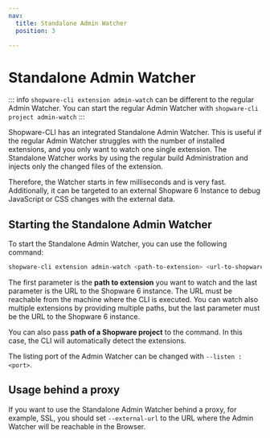 ```yaml
---
nav:
  title: Standalone Admin Watcher
  position: 3

---
```


# Standalone Admin Watcher

::: info
`shopware-cli extension admin-watch` can be different to the regular Admin Watcher. You can start the regular Admin Watcher with `shopware-cli project admin-watch`
:::

Shopware-CLI has an integrated Standalone Admin Watcher. This is useful if the regular Admin Watcher struggles with the number of installed extensions, and you only want to watch one single extension. The Standalone Watcher works by using the regular build Administration and injects only the changed files of the extension.

Therefore, the Watcher starts in few milliseconds and is very fast. Additionally, it can be targeted to an external Shopware 6 Instance to debug JavaScript or CSS changes with the external data.

## Starting the Standalone Admin Watcher

To start the Standalone Admin Watcher, you can use the following command:

```bash
shopware-cli extension admin-watch <path-to-extension> <url-to-shopware>
```

The first parameter is the **path to extension** you want to watch and the last parameter is the URL to the Shopware 6 instance. The URL must be reachable from the machine where the CLI is executed. You can watch also multiple extensions by providing multiple paths, but the last parameter must be the URL to the Shopware 6 instance.

You can also pass **path of a Shopware project** to the command. In this case, the CLI will automatically detect the extensions.

The listing port of the Admin Watcher can be changed with `--listen :<port>`.

## Usage behind a proxy

If you want to use the Standalone Admin Watcher behind a proxy, for example, SSL, you should set `--external-url` to the URL where the Admin Watcher will be reachable in the Browser.
